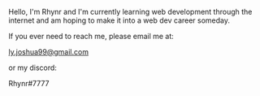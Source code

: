 Hello, I'm Rhynr and I'm currently learning web development through the internet and am hoping to make it into a web dev career someday.

If you ever need to reach me, please email me at:

ly.joshua99@gmail.com

or my discord:

Rhynr#7777
